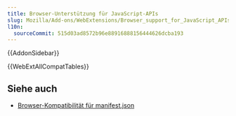 ```yaml
---
title: Browser-Unterstützung für JavaScript-APIs
slug: Mozilla/Add-ons/WebExtensions/Browser_support_for_JavaScript_APIs
l10n:
  sourceCommit: 515d03ad8572b96e88916888156444626dcba193
---
```


{{AddonSidebar}}

{{WebExtAllCompatTables}}

## Siehe auch

- [Browser-Kompatibilität für manifest.json](/de/docs/Mozilla/Add-ons/WebExtensions/manifest.json#browser_compatibility)
